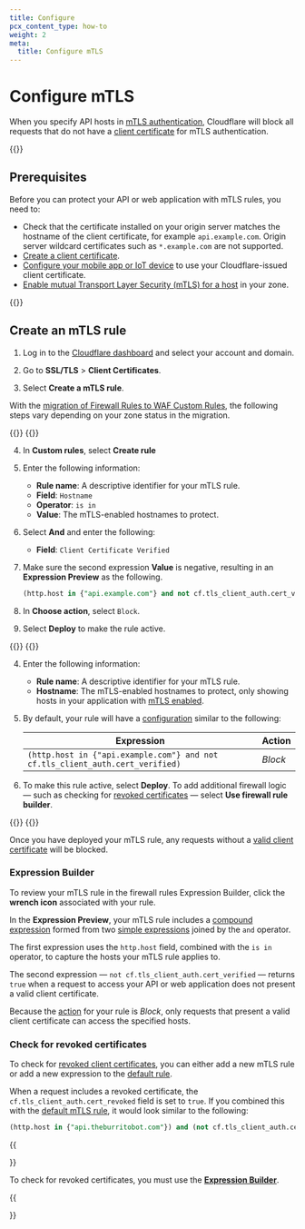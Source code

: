 ```yaml
---
title: Configure
pcx_content_type: how-to
weight: 2
meta:
  title: Configure mTLS
---
```


# Configure mTLS

When you specify API hosts in [mTLS authentication](/api-shield/security/mtls/), Cloudflare will block all requests that do not have a [client certificate](/ssl/client-certificates/) for mTLS authentication.

{{<render file="_client-cert-shared.md" productFolder="ssl" >}}

## Prerequisites

Before you can protect your API or web application with mTLS rules, you need to:

- Check that the certificate installed on your origin server matches the hostname of the client certificate, for example `api.example.com`. Origin server wildcard certificates such as `*.example.com` are not supported.
- [Create a client certificate](/ssl/client-certificates/create-a-client-certificate/).
- [Configure your mobile app or IoT device](/ssl/client-certificates/configure-your-mobile-app-or-iot-device/) to use your Cloudflare-issued client certificate.
- [Enable mutual Transport Layer Security (mTLS) for a host](/ssl/client-certificates/enable-mtls/) in your zone.

{{<render file="_cloudflare-managed-client-cert.md" productFolder="ssl" >}}

## Create an mTLS rule

1. Log in to the [Cloudflare dashboard](https://dash.cloudflare.com) and select your account and domain.

2. Go to **SSL/TLS** > **Client Certificates**.

3. Select **Create a mTLS rule**.

With the [migration of Firewall Rules to WAF Custom Rules](/waf/reference/migration-guides/firewall-rules-to-custom-rules/), the following steps vary depending on your zone status in the migration.

{{<tabs labels="Custom Rules | Firewall Rules">}}
{{<tab label="custom rules" no-code="true">}}
 
4. In **Custom rules**, select **Create rule**

5. Enter the following information:

    - **Rule name**: A descriptive identifier for your mTLS rule.
    - **Field**: `Hostname`
    - **Operator**: `is in`
    - **Value**: The mTLS-enabled hostnames to protect.

6. Select **And** and enter the following:

    - **Field**: `Client Certificate Verified`

7. Make sure the second expression **Value** is negative, resulting in an **Expression Preview** as the following.

    ```sql
    (http.host in {"api.example.com"} and not cf.tls_client_auth.cert_verified)
    ```

8. In **Choose action**, select `Block`.

9. Select **Deploy** to make the rule active.

{{</tab>}}
{{<tab label="firewall rules" no-code="true">}}
 
4. Enter the following information:

    - **Rule name**: A descriptive identifier for your mTLS rule.
    - **Hostname**: The mTLS-enabled hostnames to protect, only showing hosts in your application with [mTLS enabled](/ssl/client-certificates/enable-mtls/).

5. By default, your rule will have a [configuration](#expression-builder) similar to the following:

    | **Expression**                                                                | **Action** |
    | ----------------------------------------------------------------------------- | ---------- |
    | `(http.host in {"api.example.com"} and not cf.tls_client_auth.cert_verified)` | _Block_    |

6. To make this rule active, select **Deploy**. To add additional firewall logic — such as checking for [revoked certificates](#check-for-revoked-certificates) — select **Use firewall rule builder**.

{{</tab>}}
{{</tabs>}}

Once you have deployed your mTLS rule, any requests without a [valid client certificate](/ssl/client-certificates/) will be blocked.

### Expression Builder

To review your mTLS rule in the firewall rules Expression Builder, click the **wrench icon** associated with your rule.

In the **Expression Preview**, your mTLS rule includes a [compound expression](/ruleset-engine/rules-language/expressions/#compound-expressions) formed from two [simple expressions](/ruleset-engine/rules-language/expressions/#simple-expressions) joined by the `and` operator.

The first expression uses the `http.host` field, combined with the `is in` operator, to capture the hosts your mTLS rule applies to.

The second expression — `not cf.tls_client_auth.cert_verified` — returns `true` when a request to access your API or web application does not present a valid client certificate.

Because the [action](/firewall/cf-firewall-rules/actions/) for your rule is _Block_, only requests that present a valid client certificate can access the specified hosts.

### Check for revoked certificates

To check for [revoked client certificates](/ssl/client-certificates/revoke-client-certificate/), you can either add a new mTLS rule or add a new expression to the [default rule](#expression-builder).

When a request includes a revoked certificate, the `cf.tls_client_auth.cert_revoked` field is set to `true`. If you combined this with the [default mTLS rule](#expression-builder), it would look similar to the following:

```sql
(http.host in {"api.theburritobot.com"}) and (not cf.tls_client_auth.cert_verified or cf.tls_client_auth.cert_revoked)
```

{{<Aside type="note">}}

To check for revoked certificates, you must use the [**Expression Builder**](#expression-builder).

{{</Aside>}}
